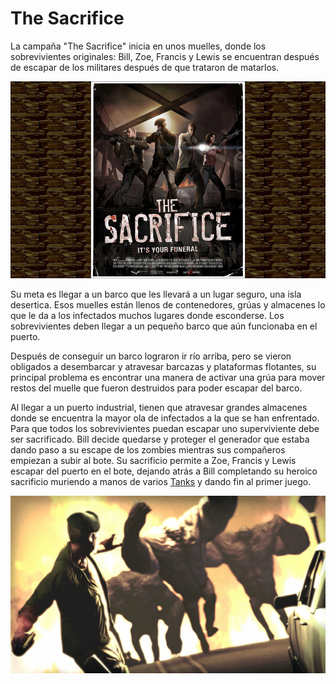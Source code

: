 # The Sacrifice

La campaña "The Sacrifice" inicia en unos muelles, donde los sobrevivientes originales: Bill, Zoe, Francis y Lewis se encuentran después de escapar de los militares después de que trataron de matarlos. 

![Poster](/Img/Campain/The-Sacrifice-Poster.jpg)

Su meta es llegar a un barco que les llevará a un lugar seguro, una isla desertica. Esos muelles están llenos de contenedores, grúas y almacenes lo que le da a los infectados muchos lugares donde esconderse. Los sobrevivientes deben llegar a un pequeño barco que aún funcionaba en el puerto.

Después de conseguir un barco lograron ir río arriba, pero se vieron obligados a desembarcar y atravesar barcazas y plataformas flotantes, su principal problema es encontrar una manera de activar una grúa para mover restos del muelle que fueron destruidos para poder escapar del barco. 

Al llegar a un puerto industrial, tienen que atravesar grandes almacenes donde se encuentra la mayor ola de infectados a la que se han enfrentado. Para que todos los sobrevivientes puedan escapar uno superviviente debe ser sacrificado. Bill decide quedarse y proteger el generador que estaba dando paso a su escape de los zombies mientras sus compañeros empiezan a subir al bote. Su sacrificio permite a Zoe, Francis y Lewis escapar del puerto en el bote, dejando atrás a Bill completando su heroico sacrificio muriendo a manos de varios [Tanks](/blog/Tank.md) y dando fin al primer juego.

![Final](/Img/Campain/The-Sacrifice-Bill.jpg)
